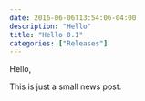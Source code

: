 ```yaml
---
date: 2016-06-06T13:54:06-04:00
description: "Hello"
title: "Hello 0.1"
categories: ["Releases"]
---
```


Hello,

This is just a small news post.